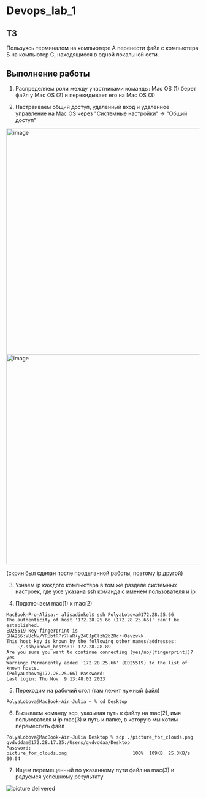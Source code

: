 # Devops_lab_1

## ТЗ
Пользуясь терминалом на компьютере А перенести файл с компьютера Б на компьютер С, находящиеся в одной локальной сети.

## Выполнение работы

1) Распределяем роли между участниками команды: Mac OS (1) берет файл у Mac OS (2) и перекидывает его на Mac OS (3)

2) Настраиваем общий доступ, удаленный вход и удаленное управление на Mac OS через "Системные настройки" -> "Общий доступ"

<img width="589" alt="image" src="https://github.com/MrRetyNine/Devops_lab/assets/112976351/04231df3-def8-4dd4-8356-4bce3c4e1a03">

<img width="549" alt="image" src="https://github.com/MrRetyNine/Devops_lab/assets/112976351/3ab6da9d-c31a-4381-bba2-159948ad0490">

(скрин был сделан после проделанной работы, поэтому ip другой)

3) Узнаем ip каждого компьютера в том же разделе системных настроек, где уже указана ssh команда с именем пользователя и ip

4) Подключаем mac(1) к mac(2)
```
MacBook-Pro-Alisa:~ alisadinkel$ ssh PolyaLobova@172.28.25.66
The authenticity of host '172.28.25.66 (172.28.25.66)' can't be established.
ED25519 key fingerprint is SHA256:VUcNv/YRUbtRPr7HaR+y24CJpClzh2bZRcr+Oevzvkk.
This host key is known by the following other names/addresses:
    ~/.ssh/known_hosts:1: 172.28.28.89
Are you sure you want to continue connecting (yes/no/[fingerprint])? yes
Warning: Permanently added '172.28.25.66' (ED25519) to the list of known hosts.
(PolyaLobova@172.28.25.66) Password:
Last login: Thu Nov  9 13:48:02 2023
```

5) Переходим на рабочий стол (там лежит нужный файл)
```
PolyaLobova@MacBook-Air-Julia ~ % cd Desktop
```

6) Вызываем команду scp, указывая путь к файлу на mac(2), имя пользователя и ip mac(3) и путь к папке, в которую мы хотим переместить файл
```
PolyaLobova@MacBook-Air-Julia Desktop % scp ./picture_for_clouds.png gvdvddaa@172.28.17.25:/Users/gvdvddaa/Desktop
Password:
picture_for_clouds.png                        100%  109KB  25.3KB/s   00:04    
```

7) Ищем перемещенный по указанному пути файл на mac(3) и радуемся успешному результату

![picture delivered](https://github.com/MrRetyNine/Devops_lab/assets/112976351/2da9a3e8-3fe9-41dc-b39b-f0ad42b08815)

